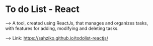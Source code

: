 # To do List - React

--> A tool, created using ReactJs, that manages and organizes tasks,<br>
	with features for adding, modifying and deleting tasks.

--> Link: https://sahziko.github.io/todolist-reactjs/
